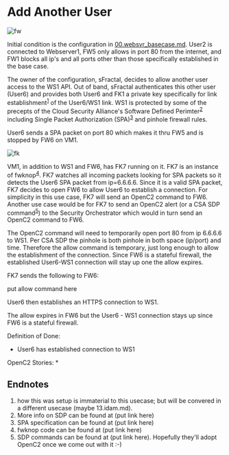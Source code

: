 # Add Another User

![fw](https://raw.githubusercontent.com/oasis-tcs/openc2-lsc-usecases/master/sFractalConsulting/images/03.fw.png)

Initial condition is the configuration in [00.websvr_basecase.md](./00.websvr_basecase.md).
User2 is connected to Webserver1, FW5 only allows in port 80 from the internet, 
and FW1 blocks all ip's and all ports other than those specifically established in the base case.

The owner of the configuration, sFractal, decides to allow another user access to the WS1 API.
Out of band, sFractal authenticates this other user (User6)
and provides 
both User6 and FK1 a private key specifically for link 
establishment<sup>[1](#endnote1)</sup> of the User6/WS1 link.
WS1 is protected by some of the precepts of the Cloud Security Alliance's 
Software Defined Perimter<sup>[2](#endnote2)</sup>
including Single Packet Authorization (SPA)<sup>[3](#endnote3)</sup>
and pinhole firewall rules.

User6 sends a SPA packet on port 80 which makes it thru FW5 and is stopped by FW6 on VM1.

![fk](https://raw.githubusercontent.com/oasis-tcs/openc2-lsc-usecases/master/sFractalConsulting/images/06.fk.png)

VM1, in addition to WS1 and FW6, has FK7 running on it.
FK7 is an instance of fwknop<sup>[4](#endnote4)</sup>.
FK7 watches all incoming packets looking for SPA packets so it detects the User6 SPA packet
from ip=6.6.6.6.
Since it is a valid SPA packet, FK7 decides to open FW6 to allow User6 to establish a connection.
For simplicity in this use case, FK7 will send an OpenC2 command to FW6.
Another use case would be for FK7 to send an OpenC2 alert 
(or a CSA SDP command<sup>[5](#endnote5)</sup>)
to the Security Orchestrator which would in turn send an OpenC2 command to FW6.

The OpenC2 command will need to temporarily open port 80 from ip 6.6.6.6 to WS1.
Per CSA SDP the pinhole is both pinhole in both space (ip/port) and time.
Therefore the allow command is temporary, just long enough
to allow the establishment of the connection.
Since FW6 is a stateful firewall, 
the established User6-WS1 connection 
will stay up one the allow expires.

FK7 sends the following to FW6:

 put allow command here

User6 then establishes an HTTPS connection to WS1.

The allow expires in FW6 but the User6 - WS1 connection stays up since FW6 
is a stateful firewall.

Definition of Done:
  * User6 has established connection to WS1

OpenC2 Stories:
  * 

## Endnotes
 1. <a name="endnote1">how</a> this was setup is immaterial to this usecase; but will be convered in a different usecase (maybe 13.idam.md).
 2. <a name="endnote2">More</a> info on SDP can be found at (put link here)
 3. <a name="endnote3">SPA</a> specification can be found at (put link here)
 4. <a name="endnote4">fwknop</a> code can be found at (put link here)
 5. <a name="endnote5">SDP</a> commands can be found at (put link here). Hopefully they'll adopt OpenC2 once we come out with it :-)
